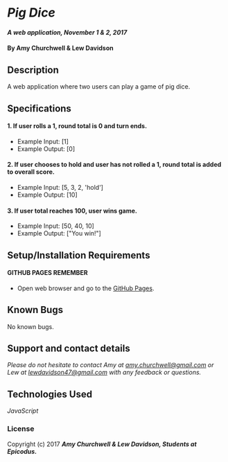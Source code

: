 # _Pig Dice_

#### _A web application, November 1 & 2, 2017_

#### By Amy Churchwell & Lew Davidson

## Description

A web application where two users can play a game of pig dice.

## Specifications

#### 1. If user rolls a 1, round total is 0 and turn ends.

* Example Input: [1]
* Example Output: [0]

#### 2. If user chooses to hold and user has not rolled a 1, round total is added to overall score.

* Example Input: [5, 3, 2, 'hold']
* Example Output: [10]

#### 3. If user total reaches 100, user wins game.

* Example Input: [50, 40, 10]
* Example Output: ["You win!"]


## Setup/Installation Requirements

#### GITHUB PAGES REMEMBER
* Open web browser and go to the [GitHub Pages][4].

[4]: https://lewdavidson.github.io/pig-dice/ "GitHub Pages"

## Known Bugs

No known bugs.

## Support and contact details

_Please do not hesitate to contact Amy at amy.churchwell@gmail.com or Lew at lewdavidson47@gmail.com with any feedback or questions._

## Technologies Used

_JavaScript_

### License

Copyright (c) 2017 **_Amy Churchwell & Lew Davidson, Students at Epicodus._**
